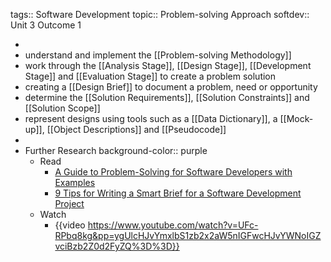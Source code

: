 tags:: Software Development
topic:: Problem-solving Approach
softdev:: Unit 3 Outcome 1

-
- understand and implement the [[Problem-solving Methodology]]
- work through the [[Analysis Stage]], [[Design Stage]], [[Development Stage]] and [[Evaluation Stage]] to create a problem solution
- creating a [[Design Brief]] to document a problem, need or opportunity
- determine the [[Solution Requirements]], [[Solution Constraints]] and [[Solution Scope]]
- represent designs using tools such as a [[Data Dictionary]], a [[Mock-up]],  [[Object Descriptions]] and [[Pseudocode]]
-
- Further Research
  background-color:: purple
	- Read
		- [A Guide to Problem-Solving for Software Developers with Examples](https://thevaluable.dev/problem-solving-guide-software-developer/)
		- [9 Tips for Writing a Smart Brief for a Software Development Project](https://www.bridge-global.com/blog/9-tips-for-writing-a-smart-brief-for-a-software-development-project/)
	- Watch
		- {{video https://www.youtube.com/watch?v=UFc-RPbq8kg&pp=ygUlcHJvYmxlbS1zb2x2aW5nIGFwcHJvYWNoIGZvciBzb2Z0d2FyZQ%3D%3D}}